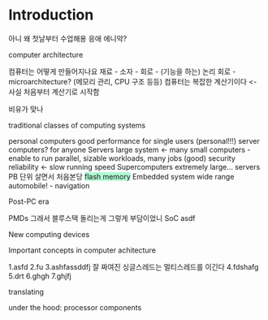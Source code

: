 # Introduction

아니 왜 첫날부터 수업해용 응애
에니악?

computer architecture

컴퓨터는 어떻게 만들어지나요
재료 - 소자 - 회로 - (기능을 하는) 논리 회로 - microarchitecture? (메모리 관리, CPU 구조 등등)
컴퓨터는 복잡한 계산기이다 <- 사실 처음부터 계산기로 시작함

비유가 맞나

traditional classes of computing systems

personal computers
good performance for single users (personal!!!)
	server computers? for anyone
Servers
	 large system <- many small computers - enable to run parallel, sizable workloads, many jobs (good)
	 security
	 reliability <- slow running speed
Supercomputers
	extremely large... servers
	PB 단위 살면서 처음본당
	<span style="background:#affad1">flash memory</span>
Embedded system
	wide range
	automobile! - navigation

Post-PC era

PMDs
	그래서 블루스택 돌리는게 그렇게 부담이었니
SoC
	asdf

New computing devices

Important concepts in computer achitecture

1.asfd
2.fu
3.ashfassddfj
	잘 짜여진 싱글스레드는 멀티스레드를 이긴다
4.fdshafg
5.drt
6.ghgh
7.ghjfj

translating 

under the hood: processor components

